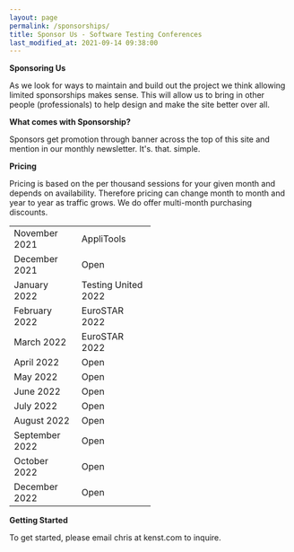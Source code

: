 ```yaml
---
layout: page
permalink: /sponsorships/
title: Sponsor Us - Software Testing Conferences
last_modified_at: 2021-09-14 09:38:00
---
```


**Sponsoring Us**

As we look for ways to maintain and build out the project we think allowing limited sponsorships makes sense. This will
allow us to bring in other people (professionals) to help design and make the site better over all.

**What comes with Sponsorship?**

Sponsors get promotion through banner across the top of this site and mention in our monthly newsletter. It's. that.
simple.

**Pricing**

Pricing is based on the per thousand sessions for your given month and depends on availability. Therefore pricing can
change month to month and year to year as traffic grows. We do offer multi-month purchasing discounts.

<table style="width:50%" align="center">
  <tr>
    <td>November 2021</td>
    <td>AppliTools</td>
  </tr>
  <tr>
    <td>December 2021</td>
    <td>Open</td>
  </tr>
  <tr>
    <td>January 2022</td>
    <td>Testing United 2022</td>
  </tr>
  <tr>
    <td>February 2022</td>
    <td>EuroSTAR 2022</td>
  </tr>
  <tr>
    <td>March 2022</td>
    <td>EuroSTAR 2022</td>
  </tr>
  <tr>
    <td>April 2022</td>
    <td>Open</td>
  </tr>
  <tr>
    <td>May 2022</td>
    <td>Open</td>
  </tr>
  <tr>
    <td>June 2022</td>
    <td>Open</td>
  </tr>
  <tr>
    <td>July 2022</td>
    <td>Open</td>
  </tr>
  <tr>
    <td>August 2022</td>
    <td>Open</td>
  </tr>
  <tr>
    <td>September 2022</td>
    <td>Open</td>
  </tr>
  <tr>
    <td>October 2022</td>
    <td>Open</td>
  </tr>
  <tr>
    <td>December 2022</td>
    <td>Open</td>
  </tr>
</table>


**Getting Started**

To get started, please email chris at kenst.com to inquire.